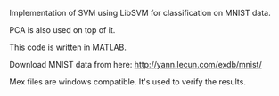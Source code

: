 Implementation of SVM using LibSVM for classification on MNIST data.

PCA is also used on top of it.

This code is written in MATLAB.

Download MNIST data from here: http://yann.lecun.com/exdb/mnist/

Mex files are windows compatible. It's used to verify the results.
